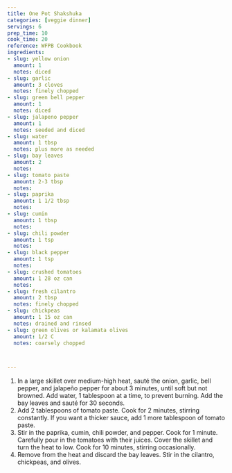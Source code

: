 ```yaml
---
title: One Pot Shakshuka
categories: [veggie dinner]
servings: 6
prep_time: 10
cook_time: 20
reference: WFPB Cookbook
ingredients:
- slug: yellow onion
  amount: 1
  notes: diced
- slug: garlic
  amount: 3 cloves
  notes: finely chopped
- slug: green bell pepper
  amount: 1
  notes: diced
- slug: jalapeno pepper
  amount: 1
  notes: seeded and diced
- slug: water
  amount: 1 tbsp
  notes: plus more as needed
- slug: bay leaves
  amount: 2
  notes:
- slug: tomato paste
  amount: 2-3 tbsp
  notes:
- slug: paprika
  amount: 1 1/2 tbsp
  notes:
- slug: cumin
  amount: 1 tbsp
  notes:
- slug: chili powder
  amount: 1 tsp
  notes:
- slug: black pepper
  amount: 1 tsp
  notes:
- slug: crushed tomatoes
  amount: 1 28 oz can
  notes:
- slug: fresh cilantro
  amount: 2 tbsp
  notes: finely chopped
- slug: chickpeas
  amount: 1 15 oz can
  notes: drained and rinsed
- slug: green olives or kalamata olives
  amount: 1/2 C
  notes: coarsely chopped



---
```


1. In a large skillet over medium-high heat, sauté the onion, garlic, bell pepper, and jalapeño
pepper for about 3 minutes, until soft but not browned. Add water, 1 tablespoon at a time, to
prevent burning. Add the bay leaves and sauté for 30 seconds.
2. Add 2 tablespoons of tomato paste. Cook for 2 minutes, stirring constantly. If you want a
thicker sauce, add 1 more tablespoon of tomato paste.
3. Stir in the paprika, cumin, chili powder, and pepper. Cook for 1 minute. Carefully pour in
the tomatoes with their juices. Cover the skillet and turn the heat to low. Cook for 10 minutes,
stirring occasionally.
4. Remove from the heat and discard the bay leaves. Stir in the cilantro, chickpeas, and olives.
